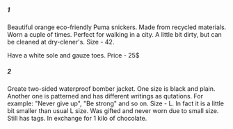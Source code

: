 ##### 1
Beautiful orange eco-friendly Puma snickers. Made from recycled materials. 
Worn a cuple of times. Perfect for walking in a city.
A little bit dirty, but can be cleaned at dry-clener's.
Size - 42.

Have a white sole and gauze toes.
Price - 25$

##### 2
Greate two-sided waterproof bomber jacket.
One size is black and plain. Another one is patterned and has different writings as qutations.
For example: "Never give up", "Be strong" and so on.
Size - L. In fact it is a little bit smaller than usual L size.
Was gifted and never worn due to small size. Still has tags.
In exchange for 1 kilo of chocolate.
